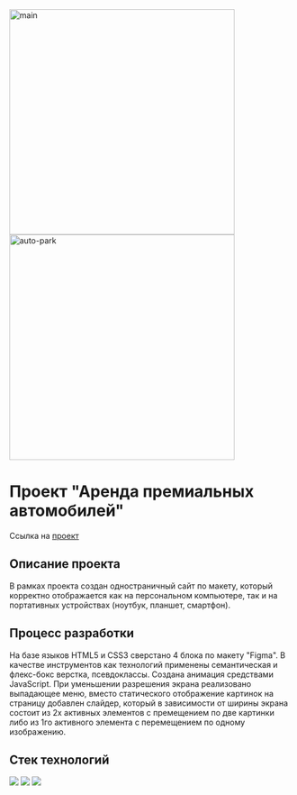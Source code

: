 <img src="https://github.com/Nadezhda-v/rent-cars/assets/109743172/baf7e7f8-7d43-4f2a-a341-d369d82cbe62" alt="main" width="400"/>
<img src="https://github.com/Nadezhda-v/rent-cars/assets/109743172/2257bb8c-c00a-44f1-b50c-db0b978bb65b" alt="auto-park" width="400"/>

# Проект "Аренда премиальных автомобилей"
Ссылка на [проект](https://nadezhda-v.github.io/rent-cars/)

## Описание проекта
В рамках проекта создан одностраничный сайт по макету, который корректно отображается как на персональном компьютере, так и на портативных устройствах (ноутбук, планшет, смартфон).

## Процесс разработки
На базе языков HTML5 и CSS3 сверстано 4 блока по макету "Figma". В качестве инструментов как технологий применены семантическая и флекс-бокс верстка, псевдоклассы. Создана анимация средствами JavaScript. При уменьшении разрешения экрана реализовано выпадающее меню, вместо статического отображение картинок на страницу добавлен слайдер, который в зависимости от ширины экрана состоит из 2х активных элементов с премещением по две картинки либо из 1го активного элемента с перемещением по одному изображению.

## Стек технологий
<img src="https://camo.githubusercontent.com/d63d473e728e20a286d22bb2226a7bf45a2b9ac6c72c59c0e61e9730bfe4168c/68747470733a2f2f696d672e736869656c64732e696f2f62616467652f48544d4c352d4533344632363f7374796c653d666f722d7468652d6261646765266c6f676f3d68746d6c35266c6f676f436f6c6f723d7768697465"> <img src="https://camo.githubusercontent.com/3a0f693cfa032ea4404e8e02d485599bd0d192282b921026e89d271aaa3d7565/68747470733a2f2f696d672e736869656c64732e696f2f62616467652f435353332d3135373242363f7374796c653d666f722d7468652d6261646765266c6f676f3d63737333266c6f676f436f6c6f723d7768697465">
<img src="https://camo.githubusercontent.com/93c855ae825c1757f3426f05a05f4949d3b786c5b22d0edb53143a9e8f8499f6/68747470733a2f2f696d672e736869656c64732e696f2f62616467652f4a6176615363726970742d3332333333303f7374796c653d666f722d7468652d6261646765266c6f676f3d6a617661736372697074266c6f676f436f6c6f723d463744463145">
